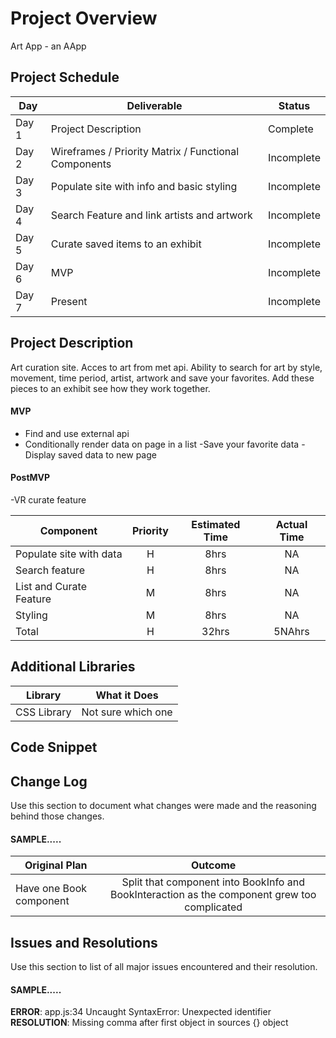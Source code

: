 # Project Overview
Art App - an AApp

## Project Schedule


|  Day | Deliverable | Status
|---|---| ---|
|Day 1| Project Description | Complete
|Day 2| Wireframes / Priority Matrix / Functional Components | Incomplete
|Day 3| Populate site with info and basic styling | Incomplete
|Day 4| Search Feature and link artists and artwork | Incomplete
|Day 5| Curate saved items to an exhibit  | Incomplete
|Day 6| MVP | Incomplete
|Day 7| Present | Incomplete

## Project Description

Art curation site. Acces to art from met api. Ability to search for art by style, movement, time period, artist, artwork and save your favorites. Add these pieces to an
exhibit see how they work together. 

#### MVP 

- Find and use external api 
- Conditionally render data on page in a list
-Save your favorite data
-Display saved data to new page

#### PostMVP 
-VR curate feature

| Component | Priority | Estimated Time | Actual Time |
| --- | :---: |  :---: | :---: |
| Populate site with data | H | 8hrs| NA |
| Search feature | H | 8hrs| NA |
| List and Curate Feature | M | 8hrs | NA|
| Styling| M | 8hrs | NA|
| Total | H | 32hrs| 5NAhrs | 

## Additional Libraries
 
| Library | What it Does | 
| --- | :---: |  
| CSS Library | Not sure which one| 










## Code Snippet
## Change Log
 Use this section to document what changes were made and the reasoning behind those changes.  
#### SAMPLE.....
| Original Plan | Outcome | 
| --- | :---: |  
| Have one Book component | Split that component into BookInfo and BookInteraction as the component grew too complicated | 

## Issues and Resolutions
 Use this section to list of all major issues encountered and their resolution.

#### SAMPLE.....
**ERROR**: app.js:34 Uncaught SyntaxError: Unexpected identifier                                
**RESOLUTION**: Missing comma after first object in sources {} object
